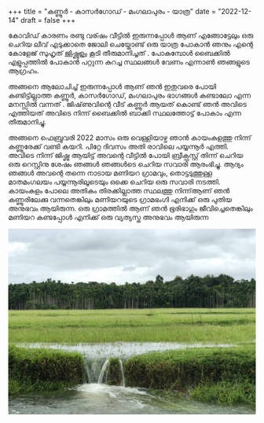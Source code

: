 +++
title = "കണ്ണൂർ - കാസർഗോഡ് - മംഗലാപുരം - യാത്ര"
date = "2022-12-14"
draft = false
+++

കോവിഡ്  കാരണം രണ്ടു വര്ഷം വീട്ടിൽ ഇരുന്നപ്പോൾ ആണ്  എങ്ങോട്ടേലും ഒരു ചെറിയ ലീവ് എടുക്കാതെ ജോലി ചെയ്തോണ്ട് ഒരു യാത്ര പോകാൻ ഞനും എന്റെ കോളേജ് സുഹൃത് [ജിഷ്ണുഉം](https://www.instagram.com/jishnu_krishnan_k/) കൂടി തീരുമാനിച്ചത് . പോകുമ്പോൾ ബൈക്കിൽ എളുപ്പത്തിൽ പോകാൻ പറ്റുന്ന കുറച്ച സ്ഥലങ്ങൾ വേണം എന്നാൺ ഞങ്ങളുടെ ആഗ്രഹം. 

അങ്ങനെ ആലോചിച്ച് ഇരുന്നപ്പോൾ ആണ്  ഞൻ ഇതുവരെ പോയി കണ്ടിട്ടില്ലാത്ത കണ്ണൂർ, കാസർഗോഡ്, മംഗലാപുരം ഭാഗങ്ങൾ കണ്ടാലോ എന്ന മനസ്സിൽ വന്നത് . ജിഷ്‌ണുവിന്റെ  വീട് കണ്ണൂർ ആയത് കൊണ്ട് ഞൻ അവിടെ എത്തിയത് അവിടെ നിന്ന്  ബൈക്കിൽ  ബാക്കി സ്ഥലത്തോട്ട്  പോകാം എന്ന തീരുമാനിച്ചു.

അങ്ങനെ ഫെബ്രുവരി 2022 മാസം ഒരു വെള്ളിയാഴ്ച ഞാൻ കായംകുളത്തു നിന്ന് കണ്ണൂരേക്ക് വണ്ടി കയറി. പിറ്റേ ദിവസം അതി രാവിലെ പയ്യന്നൂർ എത്തി. അവിടെ നിന്ന്  ജിഷ്ണു ആയിട്ട് അവന്റെ വീട്ടിൽ പോയി ബ്രീക്ഫസ്റ്റ് തിന്ന് ചെറിയ ഒരു റെസ്റ്റിനു ശേഷം ഞങ്ങൾ ഞങ്ങൾടെ ചെറിയ സവാരി ആരംഭിച്ചു. ആദ്യം ഞങ്ങൾ അവന്റെ തന്നെ നാടായ മണിയറ ഗ്രാമവും, തൊട്ടടുത്തുള്ള മാതമംഗലയം പയ്യന്നൂരിലൂടെയും ഒക്കെ ചെറിയ ഒരു സവാരി നടത്തി. കായംകുളം പോലെ അതികം തിരക്കില്ലാത്ത സ്ഥലത്തു നിന്ന്ആണ് ഞൻ കണ്ണൂരിലേക്കു വന്നതെങ്കിലും മണിയറയുടെ ഗ്രാമഭംഗി എനിക്ക്  ഒരു പുതിയ അനുഭവം ആയിരുന്ന. ഒരു ഗ്രാമത്തിൽ ആണ് ഞൻ ഭൂരിഭാഗും ജീവിച്ചെതെങ്കിലും മണിയറ കണ്ടപ്പോൾ എനിക്ക് ഒരു വ്യത്യസ്ത അനുഭവം ആയിരുന്ന 

![Maniyara](/images/ktrip/maniyara.jpeg)